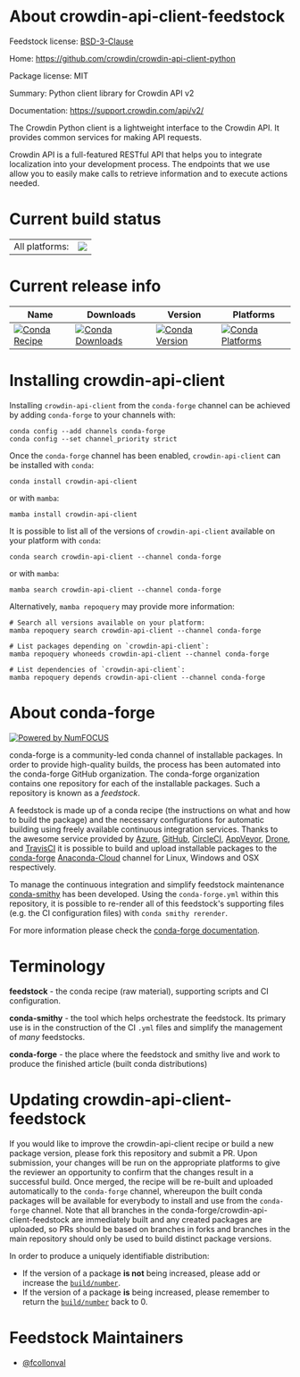 About crowdin-api-client-feedstock
==================================

Feedstock license: [BSD-3-Clause](https://github.com/conda-forge/crowdin-api-client-feedstock/blob/main/LICENSE.txt)

Home: https://github.com/crowdin/crowdin-api-client-python

Package license: MIT

Summary: Python client library for Crowdin API v2

Documentation: https://support.crowdin.com/api/v2/

The Crowdin Python client is a lightweight interface to the Crowdin API.
It provides common services for making API requests.

Crowdin API is a full-featured RESTful API that helps you to integrate
localization into your development process. The endpoints that we use allow
you to easily make calls to retrieve information and to execute actions needed.


Current build status
====================


<table><tr><td>All platforms:</td>
    <td>
      <a href="https://dev.azure.com/conda-forge/feedstock-builds/_build/latest?definitionId=18576&branchName=main">
        <img src="https://dev.azure.com/conda-forge/feedstock-builds/_apis/build/status/crowdin-api-client-feedstock?branchName=main">
      </a>
    </td>
  </tr>
</table>

Current release info
====================

| Name | Downloads | Version | Platforms |
| --- | --- | --- | --- |
| [![Conda Recipe](https://img.shields.io/badge/recipe-crowdin--api--client-green.svg)](https://anaconda.org/conda-forge/crowdin-api-client) | [![Conda Downloads](https://img.shields.io/conda/dn/conda-forge/crowdin-api-client.svg)](https://anaconda.org/conda-forge/crowdin-api-client) | [![Conda Version](https://img.shields.io/conda/vn/conda-forge/crowdin-api-client.svg)](https://anaconda.org/conda-forge/crowdin-api-client) | [![Conda Platforms](https://img.shields.io/conda/pn/conda-forge/crowdin-api-client.svg)](https://anaconda.org/conda-forge/crowdin-api-client) |

Installing crowdin-api-client
=============================

Installing `crowdin-api-client` from the `conda-forge` channel can be achieved by adding `conda-forge` to your channels with:

```
conda config --add channels conda-forge
conda config --set channel_priority strict
```

Once the `conda-forge` channel has been enabled, `crowdin-api-client` can be installed with `conda`:

```
conda install crowdin-api-client
```

or with `mamba`:

```
mamba install crowdin-api-client
```

It is possible to list all of the versions of `crowdin-api-client` available on your platform with `conda`:

```
conda search crowdin-api-client --channel conda-forge
```

or with `mamba`:

```
mamba search crowdin-api-client --channel conda-forge
```

Alternatively, `mamba repoquery` may provide more information:

```
# Search all versions available on your platform:
mamba repoquery search crowdin-api-client --channel conda-forge

# List packages depending on `crowdin-api-client`:
mamba repoquery whoneeds crowdin-api-client --channel conda-forge

# List dependencies of `crowdin-api-client`:
mamba repoquery depends crowdin-api-client --channel conda-forge
```


About conda-forge
=================

[![Powered by
NumFOCUS](https://img.shields.io/badge/powered%20by-NumFOCUS-orange.svg?style=flat&colorA=E1523D&colorB=007D8A)](https://numfocus.org)

conda-forge is a community-led conda channel of installable packages.
In order to provide high-quality builds, the process has been automated into the
conda-forge GitHub organization. The conda-forge organization contains one repository
for each of the installable packages. Such a repository is known as a *feedstock*.

A feedstock is made up of a conda recipe (the instructions on what and how to build
the package) and the necessary configurations for automatic building using freely
available continuous integration services. Thanks to the awesome service provided by
[Azure](https://azure.microsoft.com/en-us/services/devops/), [GitHub](https://github.com/),
[CircleCI](https://circleci.com/), [AppVeyor](https://www.appveyor.com/),
[Drone](https://cloud.drone.io/welcome), and [TravisCI](https://travis-ci.com/)
it is possible to build and upload installable packages to the
[conda-forge](https://anaconda.org/conda-forge) [Anaconda-Cloud](https://anaconda.org/)
channel for Linux, Windows and OSX respectively.

To manage the continuous integration and simplify feedstock maintenance
[conda-smithy](https://github.com/conda-forge/conda-smithy) has been developed.
Using the ``conda-forge.yml`` within this repository, it is possible to re-render all of
this feedstock's supporting files (e.g. the CI configuration files) with ``conda smithy rerender``.

For more information please check the [conda-forge documentation](https://conda-forge.org/docs/).

Terminology
===========

**feedstock** - the conda recipe (raw material), supporting scripts and CI configuration.

**conda-smithy** - the tool which helps orchestrate the feedstock.
                   Its primary use is in the construction of the CI ``.yml`` files
                   and simplify the management of *many* feedstocks.

**conda-forge** - the place where the feedstock and smithy live and work to
                  produce the finished article (built conda distributions)


Updating crowdin-api-client-feedstock
=====================================

If you would like to improve the crowdin-api-client recipe or build a new
package version, please fork this repository and submit a PR. Upon submission,
your changes will be run on the appropriate platforms to give the reviewer an
opportunity to confirm that the changes result in a successful build. Once
merged, the recipe will be re-built and uploaded automatically to the
`conda-forge` channel, whereupon the built conda packages will be available for
everybody to install and use from the `conda-forge` channel.
Note that all branches in the conda-forge/crowdin-api-client-feedstock are
immediately built and any created packages are uploaded, so PRs should be based
on branches in forks and branches in the main repository should only be used to
build distinct package versions.

In order to produce a uniquely identifiable distribution:
 * If the version of a package **is not** being increased, please add or increase
   the [``build/number``](https://docs.conda.io/projects/conda-build/en/latest/resources/define-metadata.html#build-number-and-string).
 * If the version of a package **is** being increased, please remember to return
   the [``build/number``](https://docs.conda.io/projects/conda-build/en/latest/resources/define-metadata.html#build-number-and-string)
   back to 0.

Feedstock Maintainers
=====================

* [@fcollonval](https://github.com/fcollonval/)

